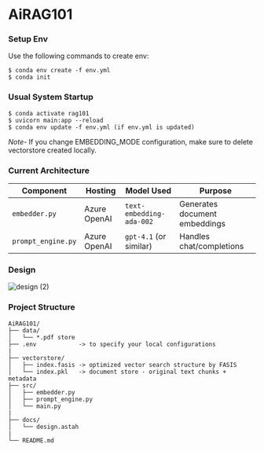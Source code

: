 # AiRAG101

### **Setup Env**

Use the following commands to create env:

    $ conda env create -f env.yml
    $ conda init


### **Usual System Startup**
    $ conda activate rag101
    $ uvicorn main:app --reload
    $ conda env update -f env.yml (if env.yml is updated)

*Note-* If you change EMBEDDING_MODE configuration, make sure to delete vectorstore created locally.

### **Current Architecture**

| Component          | Hosting        | Model Used               | Purpose                     |
|--------------------|---------------|--------------------------|-----------------------------|
| `embedder.py`      | Azure OpenAI  | `text-embedding-ada-002` | Generates document embeddings |
| `prompt_engine.py` | Azure OpenAI  | `gpt-4.1` (or similar)   | Handles chat/completions     |


### **Design**

![design (2)](https://github.com/user-attachments/assets/fad023fe-dace-4f75-9f60-713585df8fba)



### **Project Structure**

```
AiRAG101/
├── data/
│   └── *.pdf store
├── .env            -> to specify your local configurations
|
├── vectorstore/ 
│   ├── index.fasis -> optimized vector search structure by FASIS
│   └── index.pkl   -> document store - original text chunks + metadata
├── src/
│   ├── embedder.py
│   ├── prompt_engine.py
│   └── main.py
|
├── docs/
│   └── design.astah 
|
└── README.md
```


